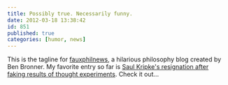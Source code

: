 ```yaml
---
title: Possibly true. Necessarily funny.
date: 2012-03-18 13:38:42
id: 851
published: true
categories: [humor, news]
---
```

This is the tagline for [fauxphilnews](http://fauxphilnews.wordpress.com/), a hilarious philosophy blog created by Ben Bronner. My favorite entry so far is [Saul Kripke's resignation after faking results of thought experiments](http://fauxphilnews.wordpress.com/2012/02/22/kripke-resigns-after-allegations-of-academic-fraud/). Check it out...
